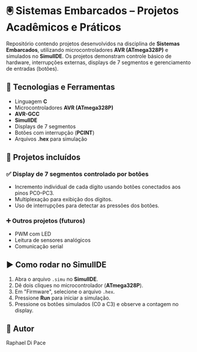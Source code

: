 # 🖲️ Sistemas Embarcados – Projetos Acadêmicos e Práticos

Repositório contendo projetos desenvolvidos na disciplina de **Sistemas Embarcados**, utilizando microcontroladores **AVR (ATmega328P)** e simulados no **SimulIDE**. Os projetos demonstram controle básico de hardware, interrupções externas, displays de 7 segmentos e gerenciamento de entradas (botões).

## 🔧 Tecnologias e Ferramentas
- Linguagem **C**
- Microcontroladores **AVR (ATmega328P)**
- **AVR-GCC**
- **SimulIDE**
- Displays de 7 segmentos
- Botões com interrupção (**PCINT**)
- Arquivos **.hex** para simulação

## 📂 Projetos incluídos

### ✅ Display de 7 segmentos controlado por botões
- Incremento individual de cada dígito usando botões conectados aos pinos PC0–PC3.
- Multiplexação para exibição dos dígitos.
- Uso de interrupções para detectar as pressões dos botões.

### ➕ Outros projetos (futuros)
- PWM com LED
- Leitura de sensores analógicos
- Comunicação serial

## ▶️ Como rodar no SimulIDE
1. Abra o arquivo `.simu` no **SimulIDE**.
2. Dê dois cliques no microcontrolador (**ATmega328P**).
3. Em "Firmware", selecione o arquivo `.hex`.
4. Pressione **Run** para iniciar a simulação.
5. Pressione os botões simulados (C0 a C3) e observe a contagem no display.

## 👤 Autor
Raphael Di Pace
